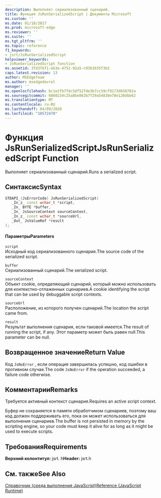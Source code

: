 ```yaml
---
description: Выполняет сериализованный сценарий.
title: Функция JsRunSerializedScript | Документы Microsoft
ms.custom: ''
ms.date: 01/18/2017
ms.prod: microsoft-edge
ms.reviewer: ''
ms.suite: ''
ms.tgt_pltfrm: ''
ms.topic: reference
f1_keywords:
- jsrt/JsRunSerializedScript
helpviewer_keywords:
- JsRunSerializedScript function
ms.assetid: 3fd3f6f1-eb3e-4751-92a5-c93b1035f3b2
caps.latest.revision: 13
author: MSEdgeTeam
ms.author: msedgedevrel
manager: ''
ms.openlocfilehash: bc1e2fb7fdc5df52fde3b7cc59cf9173d658782a
ms.sourcegitcommit: 6860234c25a8be863b7f29a54838e78e120dbb62
ms.translationtype: MT
ms.contentlocale: ru-RU
ms.lasthandoff: 04/09/2020
ms.locfileid: "10572470"
---
```

# <span data-ttu-id="f5f1e-103">Функция JsRunSerializedScript</span><span class="sxs-lookup"><span data-stu-id="f5f1e-103">JsRunSerializedScript Function</span></span>
<span data-ttu-id="f5f1e-104">Выполняет сериализованный сценарий.</span><span class="sxs-lookup"><span data-stu-id="f5f1e-104">Runs a serialized script.</span></span>  
  
## <span data-ttu-id="f5f1e-105">Синтаксис</span><span class="sxs-lookup"><span data-stu-id="f5f1e-105">Syntax</span></span>  
  
```cpp  
STDAPI_(JsErrorCode) JsRunSerializedScript(  
   _In_z_ const wchar_t *script,  
   _In_ BYTE *buffer,  
   _In_ JsSourceContext sourceContext,  
   _In_z_ const wchar_t *sourceUrl,  
   _Out_ JsValueRef *result  
);  
```  
  
#### <span data-ttu-id="f5f1e-106">Параметры</span><span class="sxs-lookup"><span data-stu-id="f5f1e-106">Parameters</span></span>  
 `script`  
 <span data-ttu-id="f5f1e-107">Исходный код сериализованного сценария.</span><span class="sxs-lookup"><span data-stu-id="f5f1e-107">The source code of the serialized script.</span></span>  
  
 `buffer`  
 <span data-ttu-id="f5f1e-108">Сериализованный сценарий.</span><span class="sxs-lookup"><span data-stu-id="f5f1e-108">The serialized script.</span></span>  
  
 `sourceContext`  
 <span data-ttu-id="f5f1e-109">Объект cookie, определяющий сценарий, который можно использовать для контекстно-отлаженных сценариев.</span><span class="sxs-lookup"><span data-stu-id="f5f1e-109">A cookie identifying the script that can be used by debuggable script contexts.</span></span>  
  
 `sourceUrl`  
 <span data-ttu-id="f5f1e-110">Расположение, из которого получен сценарий.</span><span class="sxs-lookup"><span data-stu-id="f5f1e-110">The location the script came from.</span></span>  
  
 `result`  
 <span data-ttu-id="f5f1e-111">Результат выполнения сценария, если таковой имеется.</span><span class="sxs-lookup"><span data-stu-id="f5f1e-111">The result of running the script, if any.</span></span> <span data-ttu-id="f5f1e-112">Этот параметр может быть равен null.</span><span class="sxs-lookup"><span data-stu-id="f5f1e-112">This parameter can be null.</span></span>  
  
## <span data-ttu-id="f5f1e-113">Возвращенное значение</span><span class="sxs-lookup"><span data-stu-id="f5f1e-113">Return Value</span></span>  
 <span data-ttu-id="f5f1e-114">Код `JsNoError` , если операция завершилась успешно, код ошибки в противном случае.</span><span class="sxs-lookup"><span data-stu-id="f5f1e-114">The code `JsNoError` if the operation succeeded, a failure code otherwise.</span></span>  
  
## <span data-ttu-id="f5f1e-115">Комментарии</span><span class="sxs-lookup"><span data-stu-id="f5f1e-115">Remarks</span></span>  
 <span data-ttu-id="f5f1e-116">Требуется активный контекст сценария.</span><span class="sxs-lookup"><span data-stu-id="f5f1e-116">Requires an active script context.</span></span>  
  
 <span data-ttu-id="f5f1e-117">Буфер не сохраняется в памяти обработчиком сценариев, поэтому ваш код должен поддерживать его, пока он может использоваться для выполнения сценариев.</span><span class="sxs-lookup"><span data-stu-id="f5f1e-117">The buffer is not persisted in memory by the scripting engine, so your code must keep it alive for as long as it might be used to execute scripts.</span></span>  
  
## <span data-ttu-id="f5f1e-118">Требования</span><span class="sxs-lookup"><span data-stu-id="f5f1e-118">Requirements</span></span>  
 <span data-ttu-id="f5f1e-119">**Верхний колонтитул:** jsrt. h</span><span class="sxs-lookup"><span data-stu-id="f5f1e-119">**Header:** jsrt.h</span></span>  
  
## <span data-ttu-id="f5f1e-120">См. также</span><span class="sxs-lookup"><span data-stu-id="f5f1e-120">See Also</span></span>  
 [<span data-ttu-id="f5f1e-121">Справочник (среда выполнения JavaScript)</span><span class="sxs-lookup"><span data-stu-id="f5f1e-121">Reference (JavaScript Runtime)</span></span>](../chakra-hosting/reference-javascript-runtime.md)